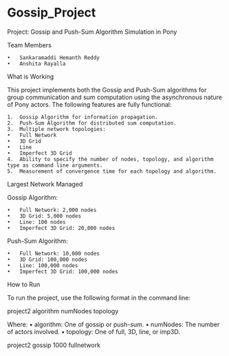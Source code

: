 # Gossip_Project
Project: Gossip and Push-Sum Algorithm Simulation in Pony

Team Members

	•	Sankaramaddi Hemanth Reddy
	•	Anshita Rayalla

What is Working

This project implements both the Gossip and Push-Sum algorithms for group communication and sum computation using the asynchronous nature of Pony actors. The following features are fully functional:

	1.	Gossip Algorithm for information propagation.
	2.	Push-Sum Algorithm for distributed sum computation.
	3.	Multiple network topologies:
	•	Full Network
	•	3D Grid
	•	Line
	•	Imperfect 3D Grid
	4.	Ability to specify the number of nodes, topology, and algorithm type as command line arguments.
	5.	Measurement of convergence time for each topology and algorithm.

Largest Network Managed

Gossip Algorithm:

	•	Full Network: 2,000 nodes
	•	3D Grid: 5,000 nodes
	•	Line: 100 nodes
	•	Imperfect 3D Grid: 20,000 nodes

Push-Sum Algorithm:

	•	Full Network: 10,000 nodes
	•	3D Grid: 100,000 nodes
	•	Line: 100,000 nodes
	•	Imperfect 3D Grid: 100,000 nodes

How to Run

To run the project, use the following format in the command line:

project2 algorithm numNodes topology 

Where:
        •	algorithm: One of gossip or push-sum.
	•	numNodes: The number of actors involved.
	•	topology: One of full, 3D, line, or imp3D.
	
project2 gossip 1000 fullnetwork

